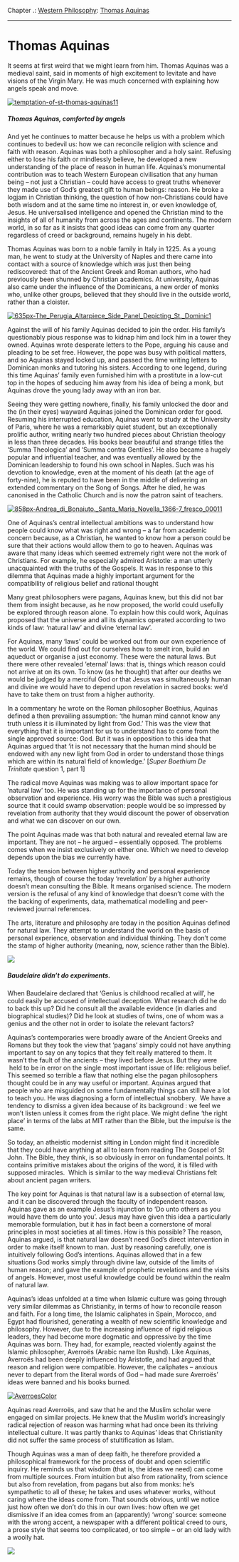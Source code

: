 Chapter .: [Western Philosophy](https://www.theschooloflife.com/thebookoflife/category/leisure/western-philosophy/): [Thomas Aquinas](https://www.theschooloflife.com/thebookoflife/the-great-philosophers-thomas-aquinas/)

* * *

# Thomas Aquinas

It seems at first weird that we might learn from him. Thomas Aquinas was a medieval saint, said in moments of high excitement to levitate and have visions of the Virgin Mary. He was much concerned with explaining how angels speak and move.

[![temptation-of-st-thomas-aquinas11](https://www.theschooloflife.com/thebookoflife/wp-content/uploads/2014/11/temptation-of-st-thomas-aquinas111.jpg)](http://www.thebookoflife.org/wp-content/uploads/2014/11/temptation-of-st-thomas-aquinas111.jpg)

##### Thomas Aquinas, comforted by angels 

And yet he continues to matter because he helps us with a problem which continues to bedevil us: how we can reconcile religion with science and faith with reason. Aquinas was both a philosopher and a holy saint. Refusing either to lose his faith or mindlessly believe, he developed a new understanding of the place of reason in human life. Aquinas’s monumental contribution was to teach Western European civilisation that any human being – not just a Christian – could have access to great truths whenever they made use of God’s greatest gift to human beings: reason. He broke a logjam in Christian thinking, the question of how non-Christians could have both wisdom and at the same time no interest in, or even knowledge of, Jesus. He universalised intelligence and opened the Christian mind to the insights of all of humanity from across the ages and continents. The modern world, in so far as it insists that good ideas can come from any quarter regardless of creed or background, remains hugely in his debt.

Thomas Aquinas was born to a noble family in Italy in 1225. As a young man, he went to study at the University of Naples and there came into contact with a source of knowledge which was just then being rediscovered: that of the Ancient Greek and Roman authors, who had previously been shunned by Christian academics. At university, Aquinas also came under the influence of the Dominicans, a new order of monks who, unlike other groups, believed that they should live in the outside world, rather than a cloister.

[![635px-The_Perugia_Altarpiece_Side_Panel_Depicting_St._Dominic1](https://www.theschooloflife.com/thebookoflife/wp-content/uploads/2014/11/635px-The_Perugia_Altarpiece_Side_Panel_Depicting_St._Dominic11.jpg)](http://www.thebookoflife.org/wp-content/uploads/2014/11/635px-The_Perugia_Altarpiece_Side_Panel_Depicting_St._Dominic11.jpg)

Against the will of his family Aquinas decided to join the order. His family’s questionably pious response was to kidnap him and lock him in a tower they owned. Aquinas wrote desperate letters to the Pope, arguing his cause and pleading to be set free. However, the pope was busy with political matters, and so Aquinas stayed locked up, and passed the time writing letters to Dominican monks and tutoring his sisters. According to one legend, during this time Aquinas’ family even furnished him with a prostitute in a low-cut top in the hopes of seducing him away from his idea of being a monk, but Aquinas drove the young lady away with an iron bar.

Seeing they were getting nowhere, finally, his family unlocked the door and the (in their eyes) wayward Aquinas joined the Dominican order for good. Resuming his interrupted education, Aquinas went to study at the University of Paris, where he was a remarkably quiet student, but an exceptionally prolific author, writing nearly two hundred pieces about Christian theology in less than three decades. His books bear beautiful and strange titles the ‘Summa Theologica’ and ‘Summa contra Gentiles’. He also became a hugely popular and influential teacher, and was eventually allowed by the Dominican leadership to found his own school in Naples. Such was his devotion to knowledge, even at the moment of his death (at the age of forty-nine), he is reputed to have been in the middle of delivering an extended commentary on the Song of Songs. After he died, he was canonised in the Catholic Church and is now the patron saint of teachers.

[![858px-Andrea_di_Bonaiuto._Santa_Maria_Novella_1366-7_fresco_00011](https://www.theschooloflife.com/thebookoflife/wp-content/uploads/2014/11/858px-Andrea_di_Bonaiuto._Santa_Maria_Novella_1366-7_fresco_000111.jpg)](http://www.thebookoflife.org/wp-content/uploads/2014/11/858px-Andrea_di_Bonaiuto._Santa_Maria_Novella_1366-7_fresco_000111.jpg)

One of Aquinas’s central intellectual ambitions was to understand how people could know what was right and wrong – a far from academic concern because, as a Christian, he wanted to know how a person could be sure that their actions would allow them to go to heaven. Aquinas was aware that many ideas which seemed extremely right were not the work of Christians. For example, he especially admired Aristotle: a man utterly unacquainted with the truths of the Gospels. It was in response to this dilemma that Aquinas made a highly important argument for the compatibility of religious belief and rational thought

Many great philosophers were pagans, Aquinas knew, but this did not bar them from insight because, as he now proposed, the world could usefully be explored through reason alone. To explain how this could work, Aquinas proposed that the universe and all its dynamics operated according to two kinds of law: ‘natural law’ and divine ‘eternal law’.

For Aquinas, many ‘laws’ could be worked out from our own experience of the world. We could find out for ourselves how to smelt iron, build an aqueduct or organise a just economy. These were the natural laws. But there were other revealed ‘eternal’ laws: that is, things which reason could not arrive at on its own. To know (as he thought) that after our deaths we would be judged by a merciful God or that Jesus was simultaneously human and divine we would have to depend upon revelation in sacred books: we’d have to take them on trust from a higher authority.

In a commentary he wrote on the Roman philosopher Boethius, Aquinas defined a then prevailing assumption: ‘the human mind cannot know any truth unless it is illuminated by light from God.’ This was the view that everything that it is important for us to understand has to come from the single approved source: God. But it was in opposition to this idea that Aquinas argued that ‘it is not necessary that the human mind should be endowed with any new light from God in order to understand those things which are within its natural field of knowledge.’ [_Super Boethium De Trinitate_ question 1, part 1]

The radical move Aquinas was making was to allow important space for ‘natural law’ too. He was standing up for the importance of personal observation and experience. His worry was the Bible was such a prestigious source that it could swamp observation: people would be so impressed by revelation from authority that they would discount the power of observation and what we can discover on our own.

The point Aquinas made was that both natural and revealed eternal law are important. They are not – he argued – essentially opposed. The problems comes when we insist exclusively on either one. Which we need to develop depends upon the bias we currently have.

Today the tension between higher authority and personal experience remains, though of course the today ‘revelation’ by a higher authority doesn’t mean consulting the Bible. It means organised science. The modern version is the refusal of any kind of knowledge that doesn’t come with the the backing of experiments, data, mathematical modelling and peer-reviewed journal references.

The arts, literature and philosophy are today in the position Aquinas defined for natural law. They attempt to understand the world on the basis of personal experience, observation and individual thinking. They don’t come the stamp of higher authority (meaning, now, science rather than the Bible).

![](http://d2hej51cni6o0x.cloudfront.net/images/magill/ph_0111201517-Baudelaire.jpg)

##### Baudelaire didn’t do experiments.

When Baudelaire declared that ‘Genius is childhood recalled at will’,&nbsp;he could easily be accused of intellectual deception. What research did he do to back this up? Did he consult all the available evidence (in diaries and biographical studies)? Did he look at studies of twins, one of whom was a genius and the other not in order to isolate the relevant factors?

Aquinas’s contemporaries were broadly aware of the Ancient Greeks and Romans but they took the view that ‘pagans’ simply could not have anything important to say on any topics that they felt really mattered to them. It wasn’t the fault of the ancients – they lived before Jesus. But they were &nbsp;held to be in error on the single most important issue of life: religious belief. This seemed so terrible a flaw that nothing else the pagan philosophers thought could be in any way useful or important. Aquinas argued that people who are misguided on some fundamentally things can still have a lot to teach you. He was diagnosing a form of intellectual snobbery. &nbsp;We have a tendency to dismiss a given idea because of its background : we feel we won’t listen unless it comes from the right place. We might define ‘the right place’ in terms of the labs at MIT rather than the Bible, but the impulse is the same.

So today, an atheistic modernist sitting in London might find it incredible that they could have anything at all to learn from reading The Gospel of St John. The Bible, they think, is so obviously in error on fundamental points. It contains primitive mistakes about the origins of the word, it is filled with supposed miracles. &nbsp;Which is similar to the way medieval Christians felt about ancient pagan writers.

The key point for Aquinas is that natural law is a subsection of eternal law, and it can be discovered through the faculty of independent reason. Aquinas gave as an example Jesus’s injunction to ‘Do unto others as you would have them do unto you’. Jesus may have given this idea a particularly memorable formulation, but it has in fact been a cornerstone of moral principles in most societies at all times. How is this possible? The reason, Aquinas argued, is that natural law doesn’t need God’s direct intervention in order to make itself known to man. Just by reasoning carefully, one is intuitively following God’s intentions. Aquinas allowed that in a few situations God works simply through divine law, outside of the limits of human reason; and gave the example of prophetic revelations and the visits of angels. However, most useful knowledge could be found within the realm of natural law.

Aquinas’s ideas unfolded at a time when Islamic culture was going through very similar dilemmas as Christianity, in terms of how to reconcile reason and faith. For a long time, the Islamic caliphates in Spain, Morocco, and Egypt had flourished, generating a wealth of new scientific knowledge and philosophy. However, due to the increasing influence of rigid religious leaders, they had become more dogmatic and oppressive by the time Aquinas was born. They had, for example, reacted violently against the Islamic philosopher, Averroës (Arabic name Ibn Rushd). Like Aquinas, Averroës had been deeply influenced by Aristotle, and had argued that reason and religion were compatible. However, the caliphates – anxious never to depart from the literal words of God – had made sure Averroës’ ideas were banned and his books burned.

[![AverroesColor](https://www.theschooloflife.com/thebookoflife/wp-content/uploads/2014/11/AverroesColor.jpg)](http://www.thebookoflife.org/wp-content/uploads/2014/11/AverroesColor.jpg)

Aquinas read Averroës, and saw that he and the Muslim scholar were engaged on similar projects. He knew that the Muslim world’s increasingly radical rejection of reason was harming what had once been its thriving intellectual culture. It was partly thanks to Aquinas’ ideas that Christianity did not suffer the same process of stultification as Islam.

Though Aquinas was a man of deep faith, he therefore provided a philosophical framework for the process of doubt and open scientific inquiry. He&nbsp;reminds us that wisdom (that is, the ideas we need) can come from multiple sources. From intuition but also from rationality, from science but also from revelation, from pagans but also from monks: he’s sympathetic to all of these; he takes and uses whatever works, without caring where the ideas come from. That sounds obvious, until we notice just how often we don’t do this in our own lives: how often we get dismissive if an idea comes from an (apparently) ‘wrong’ source: someone with the wrong accent, a newspaper with a different political creed to ours, a prose style that seems too complicated, or too simple – or an old lady with a woolly hat.

[![](https://img.youtube.com/vi/GJvoFf2wCBU/0.jpg)](https://www.youtube.com/embed/GJvoFf2wCBU '')
